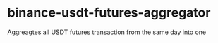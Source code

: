 # binance-usdt-futures-aggregator
Aggreagtes all USDT futures transaction from the same day into one
